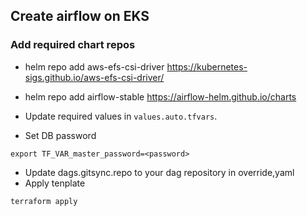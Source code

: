 ## Create airflow on EKS

### Add required chart repos
* helm repo add aws-efs-csi-driver https://kubernetes-sigs.github.io/aws-efs-csi-driver/
* helm repo add airflow-stable https://airflow-helm.github.io/charts

* Update required values in `values.auto.tfvars`. 
* Set DB password

```
export TF_VAR_master_password=<password>
``` 
* Update dags.gitsync.repo to your dag repository in override,yaml 
* Apply tenplate

```
terraform apply 
```
